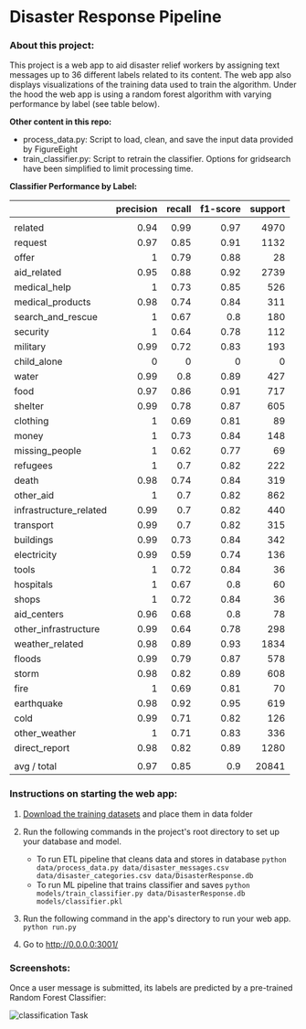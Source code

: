 # Disaster Response Pipeline

### About this project:
This project is a web app to aid disaster relief workers by assigning text messages up to 36 different labels related to its content. The web app also displays visualizations of the training data used to train the algorithm. Under the hood the web app is using a random forest algorithm with varying performance by label (see table below).

**Other content in this repo:**
- process_data.py: Script to load, clean, and save the input data provided by FigureEight
- train_classifier.py: Script to retrain the classifier. Options for gridsearch have been simplified to limit processing time.

**Classifier Performance by Label:**

|                        | precision | recall | f1-score | support |
|------------------------|----------:|-------:|---------:|--------:|
|                        |           |        |          |         |
| related                |      0.94 |   0.99 |     0.97 |    4970 |
| request                |      0.97 |   0.85 |     0.91 |    1132 |
| offer                  |         1 |   0.79 |     0.88 |      28 |
| aid_related            |      0.95 |   0.88 |     0.92 |    2739 |
| medical_help           |         1 |   0.73 |     0.85 |     526 |
| medical_products       |      0.98 |   0.74 |     0.84 |     311 |
| search_and_rescue      |         1 |   0.67 |      0.8 |     180 |
| security               |         1 |   0.64 |     0.78 |     112 |
| military               |      0.99 |   0.72 |     0.83 |     193 |
| child_alone            |         0 |      0 |        0 |       0 |
| water                  |      0.99 |    0.8 |     0.89 |     427 |
| food                   |      0.97 |   0.86 |     0.91 |     717 |
| shelter                |      0.99 |   0.78 |     0.87 |     605 |
| clothing               |         1 |   0.69 |     0.81 |      89 |
| money                  |         1 |   0.73 |     0.84 |     148 |
| missing_people         |         1 |   0.62 |     0.77 |      69 |
| refugees               |         1 |    0.7 |     0.82 |     222 |
| death                  |      0.98 |   0.74 |     0.84 |     319 |
| other_aid              |         1 |    0.7 |     0.82 |     862 |
| infrastructure_related |      0.99 |    0.7 |     0.82 |     440 |
| transport              |      0.99 |    0.7 |     0.82 |     315 |
| buildings              |      0.99 |   0.73 |     0.84 |     342 |
| electricity            |      0.99 |   0.59 |     0.74 |     136 |
| tools                  |         1 |   0.72 |     0.84 |      36 |
| hospitals              |         1 |   0.67 |      0.8 |      60 |
| shops                  |         1 |   0.72 |     0.84 |      36 |
| aid_centers            |      0.96 |   0.68 |      0.8 |      78 |
| other_infrastructure   |      0.99 |   0.64 |     0.78 |     298 |
| weather_related        |      0.98 |   0.89 |     0.93 |    1834 |
| floods                 |      0.99 |   0.79 |     0.87 |     578 |
| storm                  |      0.98 |   0.82 |     0.89 |     608 |
| fire                   |         1 |   0.69 |     0.81 |      70 |
| earthquake             |      0.98 |   0.92 |     0.95 |     619 |
| cold                   |      0.99 |   0.71 |     0.82 |     126 |
| other_weather          |         1 |   0.71 |     0.83 |     336 |
| direct_report          |      0.98 |   0.82 |     0.89 |    1280 |
|                        |           |        |          |         |
| avg / total            |      0.97 |   0.85 |      0.9 |   20841 |


### Instructions on starting the web app:
1. [Download the training datasets](https://drive.google.com/open?id=1UF2YPf4qin0pMM_HYnMLeCq7tK8jyYA9) and place them in data folder

2. Run the following commands in the project's root directory to set up your database and model.

    - To run ETL pipeline that cleans data and stores in database
        `python data/process_data.py data/disaster_messages.csv data/disaster_categories.csv data/DisasterResponse.db`
    - To run ML pipeline that trains classifier and saves
        `python models/train_classifier.py data/DisasterResponse.db models/classifier.pkl`

3. Run the following command in the app's directory to run your web app.
    `python run.py`

4. Go to http://0.0.0.0:3001/


### Screenshots:
Once a user message is submitted, its labels are predicted by a pre-trained
Random Forest Classifier:

![classification Task](https://raw.githubusercontent.com/claass/udacity_datascientist_projects/master/disaster_response_pipeline_project/screenshots/classification_task.png)
